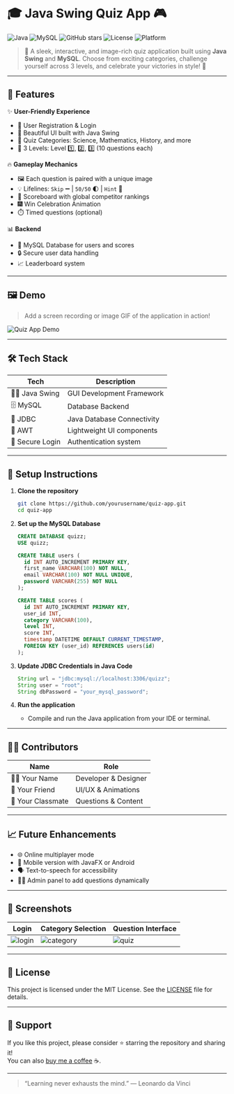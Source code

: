 # 🎓 Java Swing Quiz App 🎮

![Java](https://img.shields.io/badge/Java-Swing-blue.svg)
![MySQL](https://img.shields.io/badge/Database-MySQL-orange.svg)
![GitHub stars](https://img.shields.io/github/stars/yourusername/quiz-app?style=social)
![License](https://img.shields.io/github/license/yourusername/quiz-app)
![Platform](https://img.shields.io/badge/Platform-Desktop-lightgrey)

> 🚀 A sleek, interactive, and image-rich quiz application built using **Java Swing** and **MySQL**. Choose from exciting categories, challenge yourself across 3 levels, and celebrate your victories in style! 🎉

---

## 🌟 Features

✨ **User-Friendly Experience**
- 👤 User Registration & Login
- 🎨 Beautiful UI built with Java Swing
- 🧩 Quiz Categories: Science, Mathematics, History, and more
- 🧠 3 Levels: Level 1️⃣, 2️⃣, 3️⃣ (10 questions each)

🔥 **Gameplay Mechanics**
- 🖼️ Each question is paired with a unique image
- 💡 Lifelines: `Skip` ➖ | `50/50` 🌓 | `Hint` 💬
- 🧮 Scoreboard with global competitor rankings
- 🎆 Win Celebration Animation
- ⏱️ Timed questions (optional)

📊 **Backend**
- 💾 MySQL Database for users and scores
- 🔒 Secure user data handling
- 📈 Leaderboard system

---

## 🖼️ Demo

> Add a screen recording or image GIF of the application in action!

![Quiz App Demo](https://media.giphy.com/media/v1.Y2lkPTc5MGI3NjExY2VhZGIzZTRjNGU5OGU1MjAwNjI2MjJhNmNjMDIxMTM1YWI3OGIzOCZjdD1n/gU2HtNfxr5a9y/giphy.gif)

---

## 🛠️ Tech Stack

| Tech            | Description                      |
|-----------------|----------------------------------|
| 🧑‍💻 Java Swing   | GUI Development Framework        |
| 🗄️ MySQL         | Database Backend                |
| 🧠 JDBC          | Java Database Connectivity       |
| 🎨 AWT           | Lightweight UI components        |
| 🔐 Secure Login | Authentication system             |

---

## 🔧 Setup Instructions

1. **Clone the repository**
   ```bash
   git clone https://github.com/yourusername/quiz-app.git
   cd quiz-app
   ```

2. **Set up the MySQL Database**
   ```sql
   CREATE DATABASE quizz;
   USE quizz;

   CREATE TABLE users (
     id INT AUTO_INCREMENT PRIMARY KEY,
     first_name VARCHAR(100) NOT NULL,
     email VARCHAR(100) NOT NULL UNIQUE,
     password VARCHAR(255) NOT NULL
   );

   CREATE TABLE scores (
     id INT AUTO_INCREMENT PRIMARY KEY,
     user_id INT,
     category VARCHAR(100),
     level INT,
     score INT,
     timestamp DATETIME DEFAULT CURRENT_TIMESTAMP,
     FOREIGN KEY (user_id) REFERENCES users(id)
   );
   ```

3. **Update JDBC Credentials in Java Code**
   ```java
   String url = "jdbc:mysql://localhost:3306/quizz";
   String user = "root";
   String dbPassword = "your_mysql_password";
   ```

4. **Run the application**
    - Compile and run the Java application from your IDE or terminal.

---

## 🧑‍🚀 Contributors

| Name           | Role             |
|----------------|------------------|
| 🧑‍💻 Your Name    | Developer & Designer |
| 🎨 Your Friend   | UI/UX & Animations  |
| 🧠 Your Classmate| Questions & Content |

---

## 📈 Future Enhancements

- 🌐 Online multiplayer mode
- 📱 Mobile version with JavaFX or Android
- 🗣️ Text-to-speech for accessibility
- 🧑‍🏫 Admin panel to add questions dynamically

---

## 📸 Screenshots

| Login | Category Selection | Question Interface |
|-------|---------------------|--------------------|
| ![login](screenshots/login.png) | ![category](screenshots/category.png) | ![quiz](screenshots/quiz.png) |

---

## 📜 License

This project is licensed under the MIT License. See the [LICENSE](LICENSE) file for details.

---

## 🙌 Support

If you like this project, please consider ⭐ starring the repository and sharing it!  
You can also [buy me a coffee](https://www.buymeacoffee.com/yourusername) ☕.

---

> “Learning never exhausts the mind.” — Leonardo da Vinci
